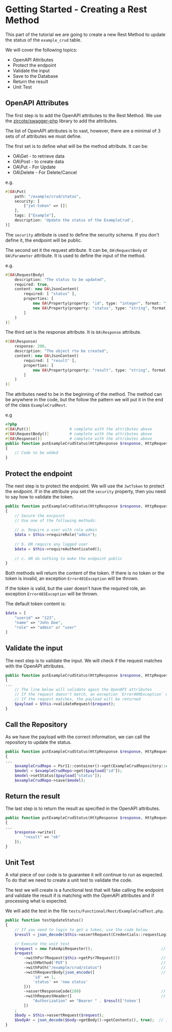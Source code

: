 # Getting Started - Creating a Rest Method

This part of the tutorial we are going to create a new Rest Method to update the status of the `example_crud` table.

We will cover the following topics:

- OpenAPI Attributes
- Protect the endpoint
- Validate the input
- Save to the Database
- Return the result
- Unit Test

## OpenAPI Attributes

The first step is to add the OpenAPI attributes to the Rest Method. 
We use the [zircote/swagger-php](https://zircote.github.io/swagger-php/guide/) library to add the attributes.

The list of OpenAPI attributes is to vast, however, there are a minimal of 3 sets of of attributes we must define.

The first set is to define what will be the method attribute. It can be:

- OA\Get - to retrieve data
- OA\Post - to create data
- OA\Put - For Update
- OA\Delete - For Delete/Cancel

e.g.

```php
#[OA\Put(
    path: "/example/crud/status",
    security: [
        ["jwt-token" => []]
    ],
    tags: ["Example"],
    description: 'Update the status of the ExampleCrud',
)]
```

The `security` attribute is used to define the security schema. If you don't define it, the endpoint will be public.

The second set it the request attribute. It can be, `OA\RequestBody` or `OA\Parameter` attribute. 
It is used to define the input of the method.

e.g.

```php
#[OA\RequestBody(
    description: "The status to be updated",
    required: true,
    content: new OA\JsonContent(
        required: [ "status" ],
        properties: [
            new OA\Property(property: "id", type: "integer", format: "int32"),
            new OA\Property(property: "status", type: "string", format: "string")
        ]
    )
)]
```

The third set is the response attribute. It is `OA\Response` attribute.

```php
#[OA\Response(
    response: 200,
    description: "The object rto be created",
    content: new OA\JsonContent(
        required: [ "result" ],
        properties: [
            new OA\Property(property: "result", type: "string", format: "string")
        ]
    )
)]
```

The attributes need to be in the beginning of the method. The method can be anywhere in the code,
but the follow the pattern we will put it in the end of the class `ExampleCrudRest`.

e.g

```php
<?php
#[OA\Put()]                 # complete with the attributes above
#[OA\RequestBody()]         # complete with the attributes above
#[OA\Response()]            # complete with the attributes above
public function putExampleCrudStatus(HttpResponse $response, HttpRequest $request)  // <-- required
{
    // Code to be added
}
```

## Protect the endpoint

The next step is to protect the endpoint. We will use the `JwtToken` to protect the endpoint.
If in the attribute you set the `security` property, then you need to say how to validate the token.

```php
public function putExampleCrudStatus(HttpResponse $response, HttpRequest $request) 
{
    // Secure the encpoint 
    // Use one of the following methods:
    
    // a. Require a user with role admin
    $data = $this->requireRole("admin");
    
    // b. OR require any logged user
    $data = $this->requireAuthenticated();
    
    // c. OR do nothing to make the endpoint public
}
```

Both methods will return the content of the token. If there is no token or the token is invalid,
an exception `Error401Exception` will be thrown.

If the token is valid, but the user doesn't have the required role, an exception `Error403Exception` will be thrown.

The default token content is:

```php
$data = [
    "userid" => "123",
    "name" => "John Doe",
    "role" => "admin" or "user"
]
```

## Validate the input

The next step is to validate the input. We will check if the request matches with the OpenAPI attributes.

```php
public function putExampleCrudStatus(HttpResponse $response, HttpRequest $request) 
{
...
    // The line below will validate again the OpenAPI attributes
    // If the request doesn't match, an exception `Error400Exception` will be thrown
    // If the request matches, the payload will be returned
    $payload = $this->validateRequest($request);
}
```

## Call the Repository

As we have the payload with the correct information, we can call the repository to update the status.

```php
public function putExampleCrudStatus(HttpResponse $response, HttpRequest $request) 
{
...
    $exampleCrudRepo = Psr11::container()->get(ExampleCrudRepository::class);
    $model = $exampleCrudRepo->get($payload["id"]);
    $model->setStatus($payload["status"]);
    $exampleCrudRepo->save($model);
```

## Return the result

The last step is to return the result as specified in the OpenAPI attributes.

```php
public function putExampleCrudStatus(HttpResponse $response, HttpRequest $request) 
{
... 
    $response->write([
        "result" => "ok"
    ]);
}
```

## Unit Test

A vital piece of our code is to guarantee it will continue to run as expected.
To do that we need to create a unit test to validate the code.

The test we will create is a functional test that will fake calling the endpoint 
and validate the result if is matching with the OpenAPI attributes and if processing what is expected.

We will add the test in the file `tests/Functional/Rest/ExampleCrudTest.php`.

```php
public function testUpdateStatus()
{
    // If you need to login to get a token, use the code below
    $result = json_decode($this->assertRequest(Credentials::requestLogin(Credentials::getAdminUser()))->getBody()->getContents(), true);

    // Execute the unit test
    $request = new FakeApiRequester();                              // It will mock the API call
    $request
        ->withPsr7Request($this->getPsr7Request())                  // PSR7 Request to be used
        ->withMethod('PUT')                                         // Method to be used
        ->withPath("/example/crud/status")                          // Path to be used
        ->withRequestBody(json_encode([                             // Request Body to be used
            'id' => 1,
            'status' => 'new status'
        ]))
        ->assertResponseCode(200)                                   // Expected Response Code
        ->withRequestHeader([                                       // If your method requires a token use this.
            "Authorization" => "Bearer " . $result['token']
        ])
    ;
    $body = $this->assertRequest($request);
    $bodyAr = json_decode($body->getBody()->getContents(), true);  // If necessary work with the result of the request
}
```
